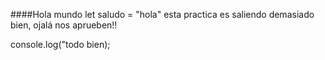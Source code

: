 ####Hola mundo
let saludo = "hola"
esta practica es saliendo demasiado bien,
ojalá nos aprueben!!

console.log("todo bien);
